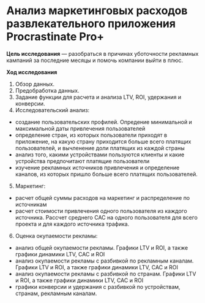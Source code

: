 # Анализ маркетинговых расходов развлекательного приложения Procrastinate Pro+


**Цель исследования** — разобраться в причинах уботочности рекламных кампаний за последние месяцы и помочь компании выйти в плюс.

**Ход исследования**

1. Обзор данных.
2. Предобработка данных.
3. Задание функции для расчета и анализа LTV, ROI, удержания и конверсии.
4. Исследовательский анализ:
 * создание пользовательских профилей. Опредение минимальной и максимальной даты привлечения пользователей
 * определение стран, из которых пользователи приходят в приложение, на какую страну приходится больше всего платящих пользователей, и вычленение доли платящих из каждой страны
 * анализ того, какими устройствами пользуются клиенты и какие устройства предпочитают платящие пользователи
 * изучение рекламных источников привлечения и определение каналов, из которых пришло больше всего платящих пользователей.
5. Маркетинг:
 * расчет общей суммы расходов на маркетинг и распределение по источникам
 * расчет стоимости привлечения одного пользователя из каждого источника. Рассчет среднего CAC на одного пользователя для всего проекта и для каждого источника трафика.
6. Оценка окупаемости рекламы: 
 * анализ общей окупаемости рекламы. Графики LTV и ROI, а также графики динамики LTV, CAC и ROI
 * анализ окупаемости рекламы с разбивкой по рекламным каналам. Графики LTV и ROI, а также графики динамики LTV, CAC и ROI
 * анализ окупаемости рекламы с разбивкой по странам. Графики LTV и ROI, а также графики динамики LTV, CAC и ROI
 * графики конверсии и удержания с разбивкой по устройствам, странам, рекламным каналам.